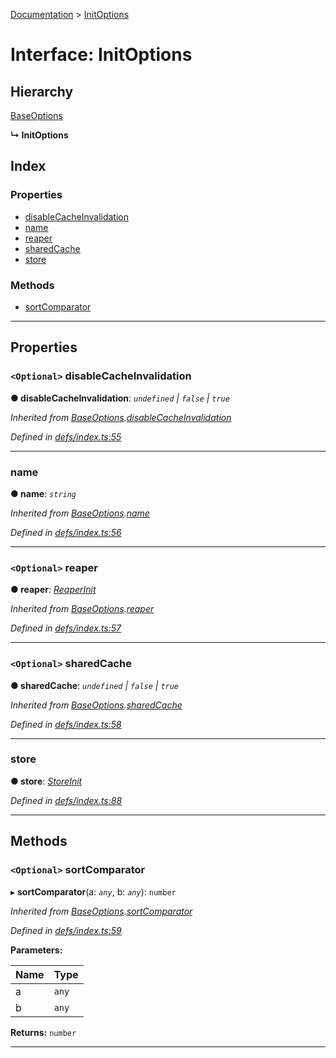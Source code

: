[Documentation](../README.md) > [InitOptions](../interfaces/initoptions.md)

# Interface: InitOptions

## Hierarchy

 [BaseOptions](baseoptions.md)

**↳ InitOptions**

## Index

### Properties

* [disableCacheInvalidation](initoptions.md#disablecacheinvalidation)
* [name](initoptions.md#name)
* [reaper](initoptions.md#reaper)
* [sharedCache](initoptions.md#sharedcache)
* [store](initoptions.md#store)

### Methods

* [sortComparator](initoptions.md#sortcomparator)

---

## Properties

<a id="disablecacheinvalidation"></a>

### `<Optional>` disableCacheInvalidation

**● disableCacheInvalidation**: *`undefined` \| `false` \| `true`*

*Inherited from [BaseOptions](baseoptions.md).[disableCacheInvalidation](baseoptions.md#disablecacheinvalidation)*

*Defined in [defs/index.ts:55](https://github.com/badbatch/cachemap/blob/412f22b/packages/core/src/defs/index.ts#L55)*

___
<a id="name"></a>

###  name

**● name**: *`string`*

*Inherited from [BaseOptions](baseoptions.md).[name](baseoptions.md#name)*

*Defined in [defs/index.ts:56](https://github.com/badbatch/cachemap/blob/412f22b/packages/core/src/defs/index.ts#L56)*

___
<a id="reaper"></a>

### `<Optional>` reaper

**● reaper**: *[ReaperInit](../#reaperinit)*

*Inherited from [BaseOptions](baseoptions.md).[reaper](baseoptions.md#reaper)*

*Defined in [defs/index.ts:57](https://github.com/badbatch/cachemap/blob/412f22b/packages/core/src/defs/index.ts#L57)*

___
<a id="sharedcache"></a>

### `<Optional>` sharedCache

**● sharedCache**: *`undefined` \| `false` \| `true`*

*Inherited from [BaseOptions](baseoptions.md).[sharedCache](baseoptions.md#sharedcache)*

*Defined in [defs/index.ts:58](https://github.com/badbatch/cachemap/blob/412f22b/packages/core/src/defs/index.ts#L58)*

___
<a id="store"></a>

###  store

**● store**: *[StoreInit](../#storeinit)*

*Defined in [defs/index.ts:88](https://github.com/badbatch/cachemap/blob/412f22b/packages/core/src/defs/index.ts#L88)*

___

## Methods

<a id="sortcomparator"></a>

### `<Optional>` sortComparator

▸ **sortComparator**(a: *`any`*, b: *`any`*): `number`

*Inherited from [BaseOptions](baseoptions.md).[sortComparator](baseoptions.md#sortcomparator)*

*Defined in [defs/index.ts:59](https://github.com/badbatch/cachemap/blob/412f22b/packages/core/src/defs/index.ts#L59)*

**Parameters:**

| Name | Type |
| ------ | ------ |
| a | `any` |
| b | `any` |

**Returns:** `number`

___

